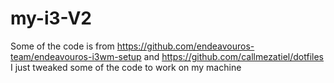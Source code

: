 # my-i3-V2

Some of the code is from https://github.com/endeavouros-team/endeavouros-i3wm-setup and https://github.com/callmezatiel/dotfiles
I just tweaked some of the code to work on my machine
